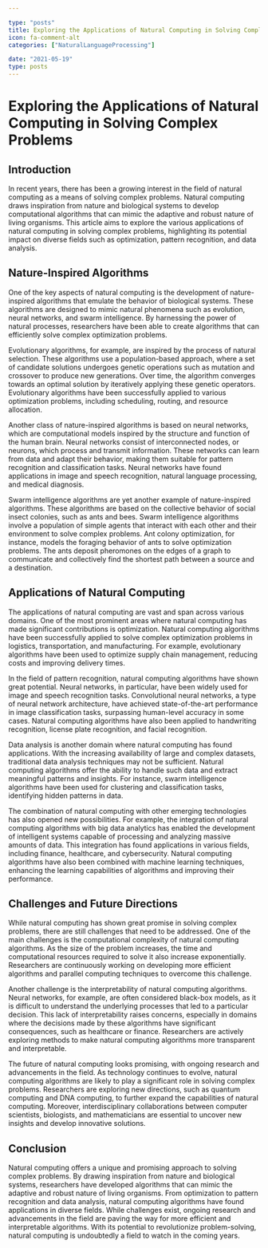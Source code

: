 ```yaml
---

type: "posts"
title: Exploring the Applications of Natural Computing in Solving Complex Problems
icon: fa-comment-alt
categories: ["NaturalLanguageProcessing"]

date: "2021-05-19"
type: posts
---
```





# Exploring the Applications of Natural Computing in Solving Complex Problems

## Introduction

In recent years, there has been a growing interest in the field of natural computing as a means of solving complex problems. Natural computing draws inspiration from nature and biological systems to develop computational algorithms that can mimic the adaptive and robust nature of living organisms. This article aims to explore the various applications of natural computing in solving complex problems, highlighting its potential impact on diverse fields such as optimization, pattern recognition, and data analysis.

## Nature-Inspired Algorithms

One of the key aspects of natural computing is the development of nature-inspired algorithms that emulate the behavior of biological systems. These algorithms are designed to mimic natural phenomena such as evolution, neural networks, and swarm intelligence. By harnessing the power of natural processes, researchers have been able to create algorithms that can efficiently solve complex optimization problems.

Evolutionary algorithms, for example, are inspired by the process of natural selection. These algorithms use a population-based approach, where a set of candidate solutions undergoes genetic operations such as mutation and crossover to produce new generations. Over time, the algorithm converges towards an optimal solution by iteratively applying these genetic operators. Evolutionary algorithms have been successfully applied to various optimization problems, including scheduling, routing, and resource allocation.

Another class of nature-inspired algorithms is based on neural networks, which are computational models inspired by the structure and function of the human brain. Neural networks consist of interconnected nodes, or neurons, which process and transmit information. These networks can learn from data and adapt their behavior, making them suitable for pattern recognition and classification tasks. Neural networks have found applications in image and speech recognition, natural language processing, and medical diagnosis.

Swarm intelligence algorithms are yet another example of nature-inspired algorithms. These algorithms are based on the collective behavior of social insect colonies, such as ants and bees. Swarm intelligence algorithms involve a population of simple agents that interact with each other and their environment to solve complex problems. Ant colony optimization, for instance, models the foraging behavior of ants to solve optimization problems. The ants deposit pheromones on the edges of a graph to communicate and collectively find the shortest path between a source and a destination.

## Applications of Natural Computing

The applications of natural computing are vast and span across various domains. One of the most prominent areas where natural computing has made significant contributions is optimization. Natural computing algorithms have been successfully applied to solve complex optimization problems in logistics, transportation, and manufacturing. For example, evolutionary algorithms have been used to optimize supply chain management, reducing costs and improving delivery times.

In the field of pattern recognition, natural computing algorithms have shown great potential. Neural networks, in particular, have been widely used for image and speech recognition tasks. Convolutional neural networks, a type of neural network architecture, have achieved state-of-the-art performance in image classification tasks, surpassing human-level accuracy in some cases. Natural computing algorithms have also been applied to handwriting recognition, license plate recognition, and facial recognition.

Data analysis is another domain where natural computing has found applications. With the increasing availability of large and complex datasets, traditional data analysis techniques may not be sufficient. Natural computing algorithms offer the ability to handle such data and extract meaningful patterns and insights. For instance, swarm intelligence algorithms have been used for clustering and classification tasks, identifying hidden patterns in data.

The combination of natural computing with other emerging technologies has also opened new possibilities. For example, the integration of natural computing algorithms with big data analytics has enabled the development of intelligent systems capable of processing and analyzing massive amounts of data. This integration has found applications in various fields, including finance, healthcare, and cybersecurity. Natural computing algorithms have also been combined with machine learning techniques, enhancing the learning capabilities of algorithms and improving their performance.

## Challenges and Future Directions

While natural computing has shown great promise in solving complex problems, there are still challenges that need to be addressed. One of the main challenges is the computational complexity of natural computing algorithms. As the size of the problem increases, the time and computational resources required to solve it also increase exponentially. Researchers are continuously working on developing more efficient algorithms and parallel computing techniques to overcome this challenge.

Another challenge is the interpretability of natural computing algorithms. Neural networks, for example, are often considered black-box models, as it is difficult to understand the underlying processes that led to a particular decision. This lack of interpretability raises concerns, especially in domains where the decisions made by these algorithms have significant consequences, such as healthcare or finance. Researchers are actively exploring methods to make natural computing algorithms more transparent and interpretable.

The future of natural computing looks promising, with ongoing research and advancements in the field. As technology continues to evolve, natural computing algorithms are likely to play a significant role in solving complex problems. Researchers are exploring new directions, such as quantum computing and DNA computing, to further expand the capabilities of natural computing. Moreover, interdisciplinary collaborations between computer scientists, biologists, and mathematicians are essential to uncover new insights and develop innovative solutions.

## Conclusion

Natural computing offers a unique and promising approach to solving complex problems. By drawing inspiration from nature and biological systems, researchers have developed algorithms that can mimic the adaptive and robust nature of living organisms. From optimization to pattern recognition and data analysis, natural computing algorithms have found applications in diverse fields. While challenges exist, ongoing research and advancements in the field are paving the way for more efficient and interpretable algorithms. With its potential to revolutionize problem-solving, natural computing is undoubtedly a field to watch in the coming years.
